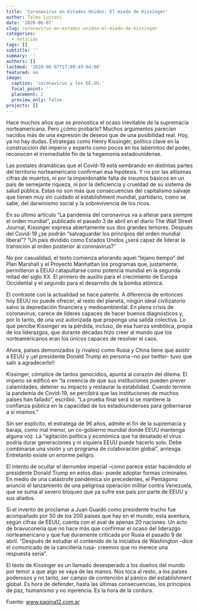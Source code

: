 ```yaml
---
title: 'Coronavirus en Estados Unidos: El miedo de Kissinger'
author: Telma Luzzani
date: '2020-06-07'
slug: coronavirus-en-estados-unidos-el-miedo-de-kissinger
categories:
  - noticias
tags: []
subtitle: ''
summary: ''
authors: []
lastmod: '2020-06-07T17:09:49-04:00'
featured: no
image:
  caption: 'coronavirus y los EE.UU.'
  focal_point: ''
  placement: 2
  preview_only: false
projects: []
---
```

Hace muchos años que se pronostica el ocaso inevitable de la supremacía norteamericana. Pero ¿cómo probarlo? Muchos argumentos parecían nacidos más de una expresión de deseos que de una posibilidad real. Hoy, ya no hay dudas. Estrategas como Henry Kissinger, político clave en la construcción del imperio y experto como pocos en los laberintos del poder, reconocen el irremediable fin de la hegemonía estadounidense.

Las postales dramáticas que el Covid-19 está sembrando en distintas partes del territorio norteamericano confirman esa hipótesis. Y no por las altísimas cifras de muertos, ni por la imperdonable falta de insumos básicos en un país de semejante riqueza, ni por la deficiencia y crueldad de su sistema de salud pública. Estas no son más que consecuencias del capitalismo salvaje que tienen muy sin cuidado al establishment mundial, partidario, como se sabe, del darwinismo social y la sobrevivencia de los ricos.

En su último artículo “La pandemia del coronavirus va a alterar para siempre el orden mundial”, publicado el pasado 3 de abril en el diario The Wall Street Journal, Kissinger expresa abiertamente sus dos grandes temores. Después del Covid-19 ¿se podrán “salvaguardar los principios del orden mundial liberal”? “Un país dividido como Estados Unidos ¿será capaz de liderar la transición al orden posterior al coronavirus?”

No por casualidad, el texto comienza añorando aquel “lejano tiempo” del Plan Marshall y el Proyecto Manhattan los programas que, justamente, permitieron a EEUU catapultarse como potencia mundial en la segunda mitad del siglo XX. El primero de auxilio para el crecimiento de Europa Occidental y el segundo para el desarrollo de la bomba atómica.

El contraste con la actualidad se hace patente. A diferencia de entonces hoy EEUU no puede ofrecer, al resto del planeta, ningún ideal civilizatorio salvo la depredación financiera y medioambiental. En plena crisis de coronavirus, carece de líderes capaces de hacer buenos diagnósticos y, por lo tanto, de una voz autorizada que proponga una salida colectiva. Lo que percibe Kissinger es la pérdida, incluso, de esa fuerza simbólica, propia de los liderazgos, que durante décadas hizo creer al mundo que los norteamericanos eran los únicos capaces de resolver el caos.

Ahora, países demonizados (y rivales) como Rusia y China tiene que asistir a EEUU y ¡¡el presidente Donald Trump en persona –no por twitter- tuvo que salir a agradecerlo!!

Kissinger, cómplice de tantos genocidios, apunta al corazón del dilema. El imperio se edificó en “la creencia de que sus instituciones pueden prever calamidades, detener su impacto y restaurar la estabilidad. Cuando termine la pandemia de Covid-19, se percibirá que las instituciones de muchos países han fallado”, escribió. “La prueba final será si se mantiene la confianza pública en la capacidad de los estadounidenses para gobernarse a sí mismos.”

Sin ser explícito, el estratega de 96 años, admite el fin de la supremacía y baraja, como mal menor, un co-gobierno mundial donde EEUU mantenga alguna voz. La “agitación política y económica que ha desatado el virus podría durar generaciones y ni siquiera EEUU puede hacerlo solo. Debe combinarse una visión y un programa de colaboración global”, arriesga. Entretanto existe un enorme peligro.

El intento de ocultar el derrumbe imperial –como parece estar haciéndolo el presidente Donald Trump en estos días- puede adoptar formas criminales. En medio de una catástrofe pandémica sin precedentes, el Pentágono anunció el lanzamiento de una peligrosa operación militar contra Venezuela, que se suma al severo bloqueo que ya sufre ese país por parte de EEUU y sus aliados.

Si el invento de proclamar a Juan Guaidó como presidente trucho fue acompañado por 50 de los 200 países que hay en el mundo, esta aventura, según cifras de EEUU, cuenta con el aval de apenas 20 naciones. Un acto de bravuconería que no hace más que confirmar el ocaso del liderazgo norteamericano y que fue duramente criticada por Rusia el pasado 9 de abril. “Después de estudiar el contenido de la iniciativa de Washington –dice el comunicado de la cancillería rusa- creemos que no merece una respuesta seria”.

El texto de Kissinger es un llamado desesperado a los dueños del mundo por temor a que algo se vaya de las manos. Nos toca al resto, a los países poderosos y no tanto, ser campo de contención al pánico del establishment global. Es hora de defender, hasta las últimas consecuencias, los principios de paz, humanismo y no injerencia. Es la hora de la cordura.

Fuente: www.pagina12.com.ar